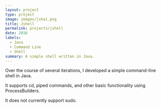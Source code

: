 ```yaml
---
layout: project
type: project
image: images/jsha1.png
title: Jshell
permalink: projects/jshell
date: 2016
labels:
  - Java
  - Command Line
  - Shell
summary: A simple shell written in Java.
---
```


Over the course of several iterations, I developed a simple command-line shell in Java.

It supports cd, piped commands, and other basic functionality using ProcessBuilders.

It does not currently support sudo.